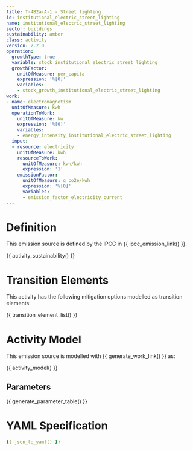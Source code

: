 ```yaml
---
title: T-4B2a-A-1 - Street lighting
id: institutional_electric_street_lighting
name: institutional_electric_street_lighting
sector: buildings
sustainability: amber
class: activity
version: 2.2.0
operation:
  growthType: true
  variable: stock_institutional_electric_street_lighting
  growthFactor:
    unitOfMeasure: per_capita
    expression: '%[0]'
    variables:
    - stock_growth_institutional_electric_street_lighting
work:
- name: electromagnetism
  unitOfMeasure: kwh
  operationToWork:
    unitOfMeasure: kw
    expression: '%[0]'
    variables:
    - energy_intensity_institutional_electric_street_lighting
  input:
  - resource: electricity
    unitOfMeasure: kwh
    resourceToWork:
      unitOfMeasure: kwh/kwh
      expression: '1'
    emissionFactor:
      unitOfMeasure: g_co2e/kwh
      expression: '%[0]'
      variables:
      - emission_factor_electricity_current
---
```

# Definition
This emission source is defined by the IPCC in {{ ipcc_emission_link() }}.


{{ activity_sustainability() }}

# Transition Elements

This activity has the following mitigation options modelled as transition elements:

{{ transition_element_list() }}

# Activity Model
This emission source is modelled with {{ generate_work_link() }} as:

{{ activity_model() }}

## Parameters

{{ generate_parameter_table() }}

# YAML Specification

```yaml
{{ json_to_yaml() }}
```